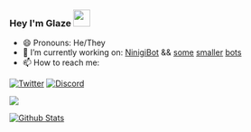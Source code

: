 ### Hey I'm Glaze <img src="https://raw.githubusercontent.com/MartinHeinz/MartinHeinz/master/wave.gif" width="30px">

- 😄 Pronouns: He/They  
- 🔭 I’m currently working on: [NinigiBot](https://github.com/Glazelf/NinigiBot) && [some](https://github.com/Glazelf/SardineCollector) [smaller](https://github.com/Glazelf/AmongDiscord) [bots](https://github.com/Glazelf/ShinjuBot)
- 📫 How to reach me:  

[![Twitter][1.2]][1] [![Discord][2.2]][2]  

[<img src="https://canary.discordapp.com/api/guilds/549214833858576395/widget.png?style=banner2">](https://discord.gg/2gkybyu)
  
[![Github Stats](https://github-readme-stats.vercel.app/api?username=glazelf&count_private=true&show_icons=true&theme=tokyonight)](https://github.com/glazelf/github-readme-stats)


<!--Social Media links-->
[1]: https://twitter.com/Glazelfy
[2]: https://discord.com/channels/@me/232875725898645504

<!--Icons-->
[1.2]: https://cdn4.iconfinder.com/data/icons/miu-social/60/twitter-social-media-64.png
[2.2]: https://cdn4.iconfinder.com/data/icons/vector-brand-logos/40/Discord-64.png

